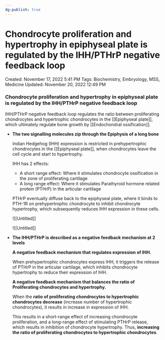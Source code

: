 ```yaml
---
dg-publish: true
---
```


# Chondrocyte proliferation and hypertrophy in epiphyseal plate is regulated by the IHH/PTHrP negative feedback loop

Created: November 17, 2022 5:41 PM
Tags: Biochemistry, Embryology, MSS, Medicine
Updated: November 20, 2022 12:49 PM

### Chondrocyte proliferation and hypertrophy in epiphyseal plate is regulated by the IHH/PTHrP negative feedback loop

IHH/PTHrP negative feedback loop regulates the ratio between proliferating chondrocytes and hypertrophic chondrocytes in the [[Epiphyseal plate]], which ultimately regulate bone growth by [[Endochondral ossification]].

- ****************************************************The two signalling molecules zip through the Epiphysis of a long bone****************************************************
    
    Indian Hedgehog (IHH) expression is restricted in prehypertrophic chondrocytes in the [[Epiphyseal plate]], when chondrocytes leave the cell cycle and start to hypertrophy.
    
    IHH has 2 effects:
    
    - A short range effect: Where it stimulates chondrocyte ossification in the zone of proliferating cartilage
    - A long range effect: Where it stimulates Parathyroid hormone related protein (PTHrP) in the articular cartilage
    
    PTHrP eventually diffuse back to the epiphyseal plate, where it binds to PTH-1R on prehypertrophic chondrocyte to inhibit chondrocyte hypertrophy, which subsequently reduces IHH expression in these cells.
    
    ![[Untitled]]
    
    ![[Untitled]]
    
- ********************************************************************************************The IHH/PTHrP is described as a negative feedback mechanism at 2 levels********************************************************************************************
    
    ****************************************************************A negative feedback mechanism that regulates expression of IHH.****************************************************************
    
    When prehypertrophic chondrocytes express IHH, it triggers the release of PTHrP in the articular cartilage, which inhibits chondrocyte hypertrophy to reduce their expression of IHH.
    
    ****************************************************************************************************************************A negative feedback mechanism that balances the ratio of Proliferating chondrocytes and hypertrophy.****************************************************************************************************************************
    
    When the **ratio of proliferating chondrocytes to hypertrophic chondrocytes decrease** (increase number of hypertrophic chondrocytes), it results in increase in expression of IHH.
    
    This results in a short-range effect of increasing chondrocyte proliferation, and a long-range effect of stimulating PTHrP release, which results in inhibition of chondrocyte hypertrophy. Thus, **increasing the ratio of proliferating chondrocytes to hypertrophic chondrocytes**.